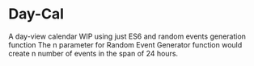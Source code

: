 # Day-Cal
A day-view calendar WIP using just ES6 and random events generation function
The n parameter for Random Event Generator function would create n number of events in the span of 24 hours.
